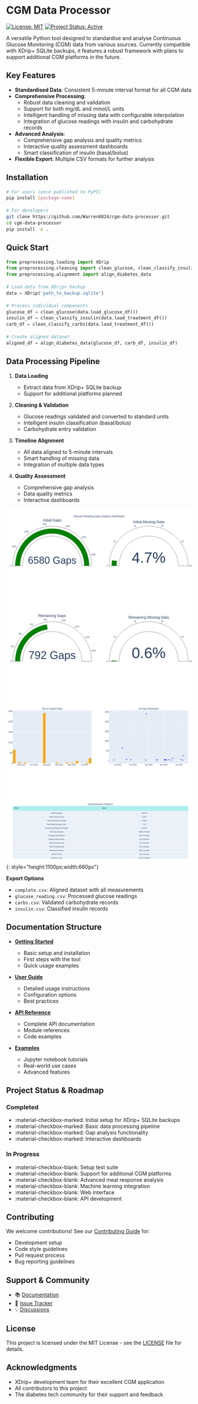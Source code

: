 # CGM Data Processor

[![License: MIT](https://img.shields.io/badge/License-MIT-yellow.svg)](https://opensource.org/licenses/MIT)
[![Project Status: Active](https://www.repostatus.org/badges/latest/active.svg)](https://www.repostatus.org/#active)

A versatile Python tool designed to standardise and analyse Continuous Glucose Monitoring (CGM) data from various sources. Currently compatible with XDrip+ SQLite backups, it features a robust framework with plans to support additional CGM platforms in the future.

## Key Features

- **Standardised Data**: Consistent 5-minute interval format for all CGM data
- **Comprehensive Processing**:
  - Robust data cleaning and validation
  - Support for both mg/dL and mmol/L units
  - Intelligent handling of missing data with configurable interpolation
  - Integration of glucose readings with insulin and carbohydrate records
- **Advanced Analysis**:
  - Comprehensive gap analysis and quality metrics
  - Interactive quality assessment dashboards
  - Smart classification of insulin (basal/bolus)
- **Flexible Export**: Multiple CSV formats for further analysis

## Installation

```bash
# For users (once published to PyPI)
pip install [package-name]

# For developers
git clone https://github.com/Warren8824/cgm-data-processor.git
cd cgm-data-processor
pip install -e .
```

## Quick Start

```python
from preprocessing.loading import XDrip
from preprocessing.cleaning import clean_glucose, clean_classify_insulin, clean_classify_carbs
from preprocessing.alignment import align_diabetes_data

# Load data from XDrip+ backup
data = XDrip('path_to_backup.sqlite')

# Process individual components
glucose_df = clean_glucose(data.load_glucose_df())
insulin_df = clean_classify_insulin(data.load_treatment_df())
carb_df = clean_classify_carbs(data.load_treatment_df())

# Create aligned dataset
aligned_df = align_diabetes_data(glucose_df, carb_df, insulin_df)
```

## Data Processing Pipeline

1. **Data Loading**
    - Extract data from XDrip+ SQLite backup
    - Support for additional platforms planned

2. **Cleaning & Validation**
    - Glucose readings validated and converted to standard units
    - Intelligent insulin classification (basal/bolus)
    - Carbohydrate entry validation

3. **Timeline Alignment**
    - All data aligned to 5-minute intervals
    - Smart handling of missing data
    - Integration of multiple data types

4. **Quality Assessment**
    - Comprehensive gap analysis
    - Data quality metrics
    - Interactive dashboards

![CGM Gap Analysis Dashboard](user-guide/tutorials/load_and_export_data_files/load_and_export_data_17_1.png){: style="height:1100px;width:660px"}

**Export Options**

- `complete.csv`: Aligned dataset with all measurements
- `glucose_reading.csv`: Processed glucose readings
- `carbs.csv`: Validated carbohydrate records
- `insulin.csv`: Classified insulin records

## Documentation Structure

- [**Getting Started**](installation/index.md)
    - Basic setup and installation
    - First steps with the tool
    - Quick usage examples

- [**User Guide**](user-guide/index.md)
    - Detailed usage instructions
    - Configuration options
    - Best practices

- [**API Reference**](api/reference.md)
    - Complete API documentation
    - Module references
    - Code examples

- [**Examples**](user-guide/preprocessing/loading.md)
    - Jupyter notebook tutorials
    - Real-world use cases
    - Advanced features

## Project Status & Roadmap

### Completed
- :material-checkbox-marked: Initial setup for XDrip+ SQLite backups
- :material-checkbox-marked: Basic data processing pipeline
- :material-checkbox-marked: Gap analysis functionality
- :material-checkbox-marked: Interactive dashboards

### In Progress
- :material-checkbox-blank: Setup test suite
- :material-checkbox-blank: Support for additional CGM platforms
- :material-checkbox-blank: Advanced meal response analysis
- :material-checkbox-blank: Machine learning integration
- :material-checkbox-blank: Web interface
- :material-checkbox-blank: API development

## Contributing

We welcome contributions! See our [Contributing Guide](development/contributing.md) for:

- Development setup
- Code style guidelines
- Pull request process
- Bug reporting guidelines

## Support & Community

- 📚 [Documentation](https://cgm-data-processor.readthedocs.io/)
- 🐛 [Issue Tracker](https://github.com/Warren8824/cgm-data-processor/issues)
- 💡 [Discussions](https://github.com/Warren8824/cgm-data-processor/discussions)

## License

This project is licensed under the MIT License - see the [LICENSE](about/license.md) file for details.

## Acknowledgments

- XDrip+ development team for their excellent CGM application
- All contributors to this project
- The diabetes tech community for their support and feedback